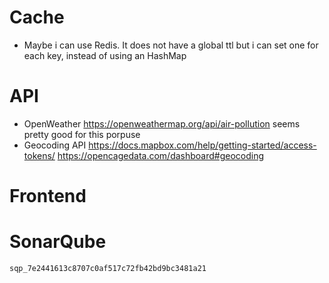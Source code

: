 # Cache
* Maybe i can use Redis. It does not have a global ttl but i can set one for each key, instead of using an HashMap


# API 
* OpenWeather https://openweathermap.org/api/air-pollution seems pretty good for this porpuse
* Geocoding API https://docs.mapbox.com/help/getting-started/access-tokens/ https://opencagedata.com/dashboard#geocoding


# Frontend 

# SonarQube
```
sqp_7e2441613c8707c0af517c72fb42bd9bc3481a21
```
